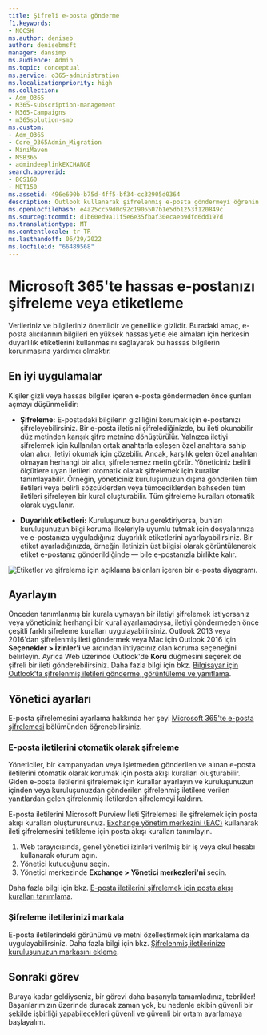```yaml
---
title: Şifreli e-posta gönderme
f1.keywords:
- NOCSH
ms.author: deniseb
author: denisebmsft
manager: dansimp
ms.audience: Admin
ms.topic: conceptual
ms.service: o365-administration
ms.localizationpriority: high
ms.collection:
- Adm_O365
- M365-subscription-management
- M365-Campaigns
- m365solution-smb
ms.custom:
- Adm_O365
- Core_O365Admin_Migration
- MiniMaven
- MSB365
- admindeeplinkEXCHANGE
search.appverid:
- BCS160
- MET150
ms.assetid: 496e690b-b75d-4ff5-bf34-cc32905d0364
description: Outlook kullanarak şifrelenmiş e-posta göndermeyi öğrenin.
ms.openlocfilehash: e4a25cc59d0d92c1905507b1e5db1253f120849c
ms.sourcegitcommit: d1b60ed9a11f5e6e35fbaf30ecaeb9dfd6dd197d
ms.translationtype: MT
ms.contentlocale: tr-TR
ms.lasthandoff: 06/29/2022
ms.locfileid: "66489568"
---
```

# <a name="encrypt-or-label-your-sensitive-email-in-microsoft-365"></a>Microsoft 365'te hassas e-postanızı şifreleme veya etiketleme

Verileriniz ve bilgileriniz önemlidir ve genellikle gizlidir. Buradaki amaç, e-posta alıcılarının bilgileri en yüksek hassasiyetle ele almaları için herkesin duyarlılık etiketlerini kullanmasını sağlayarak bu hassas bilgilerin korunmasına yardımcı olmaktır.

## <a name="best-practices"></a>En iyi uygulamalar

Kişiler gizli veya hassas bilgiler içeren e-posta göndermeden önce şunları açmayı düşünmelidir:

- **Şifreleme:** E-postadaki bilgilerin gizliliğini korumak için e-postanızı şifreleyebilirsiniz. Bir e-posta iletisini şifrelediğinizde, bu ileti okunabilir düz metinden karışık şifre metnine dönüştürülür. Yalnızca iletiyi şifrelemek için kullanılan ortak anahtarla eşleşen özel anahtara sahip olan alıcı, iletiyi okumak için çözebilir. Ancak, karşılık gelen özel anahtarı olmayan herhangi bir alıcı, şifrelenemez metin görür. Yöneticiniz belirli ölçütlere uyan iletileri otomatik olarak şifrelemek için kurallar tanımlayabilir. Örneğin, yöneticiniz kuruluşunuzun dışına gönderilen tüm iletileri veya belirli sözcüklerden veya tümceciklerden bahseden tüm iletileri şifreleyen bir kural oluşturabilir. Tüm şifreleme kuralları otomatik olarak uygulanır.

- **Duyarlılık etiketleri:** Kuruluşunuz bunu gerektiriyorsa, bunları kuruluşunuzun bilgi koruma ilkeleriyle uyumlu tutmak için dosyalarınıza ve e-postanıza uyguladığınız duyarlılık etiketlerini ayarlayabilirsiniz. Bir etiket ayarladığınızda, örneğin iletinizin üst bilgisi olarak görüntülenerek etiket e-postanız gönderildiğinde &mdash; bile e-postanızla birlikte kalır.

![Etiketler ve şifreleme için açıklama balonları içeren bir e-posta diyagramı.](../media/m365-campaign-email-encrypt.png)

## <a name="set-it-up"></a>Ayarlayın

Önceden tanımlanmış bir kurala uymayan bir iletiyi şifrelemek istiyorsanız veya yöneticiniz herhangi bir kural ayarlamadıysa, iletiyi göndermeden önce çeşitli farklı şifreleme kuralları uygulayabilirsiniz. Outlook 2013 veya 2016'dan şifrelenmiş ileti göndermek veya Mac için Outlook 2016 için **Seçenekler > İzinler'i** ve ardından ihtiyacınız olan koruma seçeneğini belirleyin. Ayrıca Web üzerinde Outlook'de **Koru** düğmesini seçerek de şifreli bir ileti gönderebilirsiniz. Daha fazla bilgi için bkz. [Bilgisayar için Outlook'ta şifrelenmiş iletileri gönderme, görüntüleme ve yanıtlama](https://support.microsoft.com/en-us/office/send-view-and-reply-to-encrypted-messages-in-outlook-for-pc-eaa43495-9bbb-4fca-922a-df90dee51980).

## <a name="admin-settings"></a>Yönetici ayarları

E-posta şifrelemesini ayarlama hakkında her şeyi [Microsoft 365'te e-posta şifrelemesi](../compliance/email-encryption.md) bölümünden öğrenebilirsiniz.

### <a name="automatically-encrypt-email-messages"></a>E-posta iletilerini otomatik olarak şifreleme

Yöneticiler, bir kampanyadan veya işletmeden gönderilen ve alınan e-posta iletilerini otomatik olarak korumak için posta akışı kuralları oluşturabilir. Giden e-posta iletilerini şifrelemek için kurallar ayarlayın ve kuruluşunuzun içinden veya kuruluşunuzdan gönderilen şifrelenmiş iletilere verilen yanıtlardan gelen şifrelenmiş iletilerden şifrelemeyi kaldırın.

E-posta iletilerini Microsoft Purview İleti Şifrelemesi ile şifrelemek için posta akışı kuralları oluşturursunuz. <a href="https://go.microsoft.com/fwlink/p/?linkid=2059104" target="_blank">Exchange yönetim merkezini (EAC)</a> kullanarak ileti şifrelemesini tetikleme için posta akışı kuralları tanımlayın.

1. Web tarayıcısında, genel yönetici izinleri verilmiş bir iş veya okul hesabı kullanarak oturum açın.
2. Yönetici kutucuğunu seçin.
3. Yönetici merkezinde **Exchange > Yönetici merkezleri'ni** seçin.

Daha fazla bilgi için bkz. [E-posta iletilerini şifrelemek için posta akışı kuralları tanımlama](../compliance/define-mail-flow-rules-to-encrypt-email.md).

### <a name="brand-your-encryption-messages"></a>Şifreleme iletilerinizi markala

E-posta iletilerindeki görünümü ve metni özelleştirmek için markalama da uygulayabilirsiniz. Daha fazla bilgi için bkz. [Şifrelenmiş iletilerinize kuruluşunuzun markasını ekleme](../compliance/email-encryption.md).

## <a name="next-mission"></a>Sonraki görev

Buraya kadar geldiyseniz, bir görevi daha başarıyla tamamladınız, tebrikler! Başarılarımızın üzerinde duracak zaman yok, bu nedenle ekibin güvenli bir [şekilde işbirliği](m365bp-collaborate-share-securely.md) yapabilecekleri güvenli ve güvenli bir ortam ayarlamaya başlayalım.